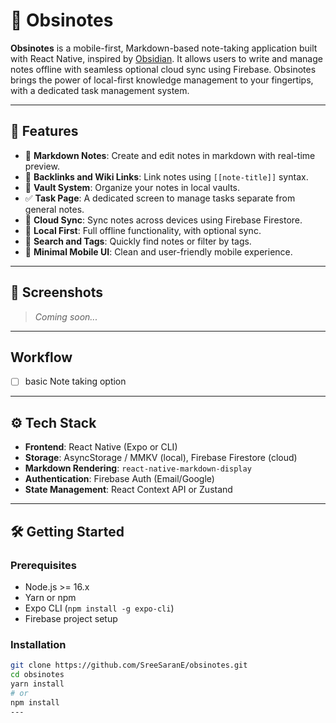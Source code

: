 # 📝 Obsinotes

**Obsinotes** is a mobile-first, Markdown-based note-taking application built with React Native, inspired by [Obsidian](https://obsidian.md). It allows users to write and manage notes offline with seamless optional cloud sync using Firebase. Obsinotes brings the power of local-first knowledge management to your fingertips, with a dedicated task management system.

---

## 🚀 Features

- 📄 **Markdown Notes**: Create and edit notes in markdown with real-time preview.
- 🔗 **Backlinks and Wiki Links**: Link notes using `[[note-title]]` syntax.
- 📁 **Vault System**: Organize your notes in local vaults.
- ✅ **Task Page**: A dedicated screen to manage tasks separate from general notes.
- 🔄 **Cloud Sync**: Sync notes across devices using Firebase Firestore.
- 🔐 **Local First**: Full offline functionality, with optional sync.
- 🔎 **Search and Tags**: Quickly find notes or filter by tags.
- 🎨 **Minimal Mobile UI**: Clean and user-friendly mobile experience.

---

## 📱 Screenshots

> _Coming soon..._

---
## Workflow
- [ ] basic Note taking option
---
## ⚙️ Tech Stack

- **Frontend**: React Native (Expo or CLI)
- **Storage**: AsyncStorage / MMKV (local), Firebase Firestore (cloud)
- **Markdown Rendering**: `react-native-markdown-display`
- **Authentication**: Firebase Auth (Email/Google)
- **State Management**: React Context API or Zustand

---

## 🛠️ Getting Started

### Prerequisites

- Node.js >= 16.x
- Yarn or npm
- Expo CLI (`npm install -g expo-cli`)
- Firebase project setup

### Installation

```bash
git clone https://github.com/SreeSaranE/obsinotes.git
cd obsinotes
yarn install
# or
npm install
---